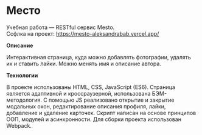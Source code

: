 # Место

Учебная работа — RESTful сервис Mesto.
<br>
Ссфлка на проект: https://mesto-aleksandrabab.vercel.app/

**Описание**

Интерактивная страница, куда можно добавлять фотографии, удалять их и ставить лайки.
Можно менять имя и описание автора.

**Технологии**

В проекте использованы HTML, CSS, JavaScript (ES6). Страница является адаптивной и кроссраузерной, использована БЭМ-методология. С помощью JS реализовано открытие и закрытие модальных окон, редактирование описания профиля, лайки, добавление и удаление карточек. Скрипт написан на основе принципов ООП, модулей и асинхронности. 
Для сборки проекта использован Webpack.

